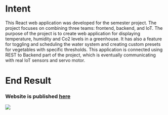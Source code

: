# Intent
This React web application was developed for the semester project. The project focuses on combining three teams: frontend, backend, and IoT. The purpose of the project is to create web application for displaying temperature, humidity and Co2 levels in a greenhouse. It has also a feature for toggling and scheduling the water system and creating custom presets for vegetables with specific thresholds. This application is connected using REST to Backend part of the project, which is eventually communicating with real IoT sensors and servo motor.

# End Result
<h3>Website is published <a href="[https://kasperky440.cz](https://ham222.github.io/greenhouse-frontend/#/login)">here</a></h3>

<img 
     src="https://github.com/Davidek776/greenhouse-frontend/assets/62095094/0a4a3764-3f0a-4cc4-931c-4db2e51d1119">

